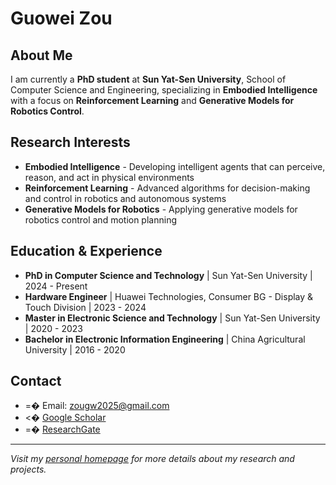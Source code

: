 # Guowei Zou

## About Me
I am currently a **PhD student** at **Sun Yat-Sen University**, School of Computer Science and Engineering, specializing in **Embodied Intelligence** with a focus on **Reinforcement Learning** and **Generative Models for Robotics Control**.

## Research Interests
- **Embodied Intelligence** - Developing intelligent agents that can perceive, reason, and act in physical environments
- **Reinforcement Learning** - Advanced algorithms for decision-making and control in robotics and autonomous systems  
- **Generative Models for Robotics** - Applying generative models for robotics control and motion planning

## Education & Experience
- **PhD in Computer Science and Technology** | Sun Yat-Sen University | 2024 - Present
- **Hardware Engineer** | Huawei Technologies, Consumer BG - Display & Touch Division | 2023 - 2024
- **Master in Electronic Science and Technology** | Sun Yat-Sen University | 2020 - 2023
- **Bachelor in Electronic Information Engineering** | China Agricultural University | 2016 - 2020

## Contact
- =� Email: [zougw2025@gmail.com](mailto:zougw2025@gmail.com)
- <� [Google Scholar](https://scholar.google.com/citations?user=Rsci6I8AAAAJ&hl=en&oi=ao)
- =� [ResearchGate](https://www.researchgate.net/profile/Guowei-Zou)

---
*Visit my [personal homepage](https://guowei-zou.github.io/Guowei-Zou/) for more details about my research and projects.*